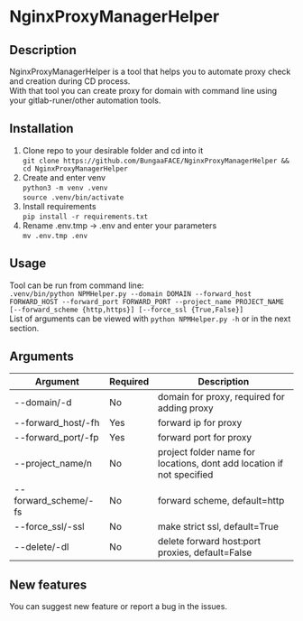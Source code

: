 # NginxProxyManagerHelper
## Description
NginxProxyManagerHelper is a tool that helps you to automate proxy check and creation during CD process.  
With that tool you can create proxy for domain with command line using your gitlab-runer/other automation tools.  
  
## Installation
1. Clone repo to your desirable folder and cd into it  
`git clone https://github.com/BungaaFACE/NginxProxyManagerHelper && cd NginxProxyManagerHelper`  
2. Create and enter venv  
`python3 -m venv .venv`  
`source .venv/bin/activate`  
3. Install requirements  
`pip install -r requirements.txt`  
4. Rename .env.tmp -> .env and enter your parameters  
`mv .env.tmp .env`  
  
## Usage
Tool can be run from command line:  
`.venv/bin/python NPMHelper.py --domain DOMAIN --forward_host FORWARD_HOST --forward_port FORWARD_PORT --project_name PROJECT_NAME [--forward_scheme {http,https}] [--force_ssl {True,False}]`  
List of arguments can be viewed with `python NPMHelper.py -h` or in the next section.  
  
## Arguments
| Argument | Required | Description |
|----------|----------|-------------|
|--domain/-d|No|domain for proxy, required for adding proxy|
|--forward_host/-fh|Yes|forward ip for proxy|
|--forward_port/-fp|Yes|forward port for proxy|
|--project_name/n|No|project folder name for locations, dont add location if not specified|
|--forward_scheme/-fs|No|forward scheme, default=http|
|--force_ssl/-ssl|No|make strict ssl, default=True|
|--delete/-dl|No|delete forward host:port proxies, default=False |
  
## New features
You can suggest new feature or report a bug in the issues.  
